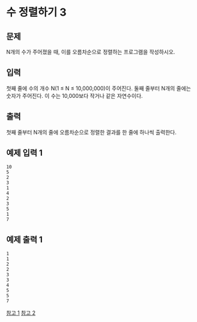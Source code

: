 # 수 정렬하기 3

## 문제
N개의 수가 주어졌을 때, 이를 오름차순으로 정렬하는 프로그램을 작성하시오.

## 입력
첫째 줄에 수의 개수 N(1 ≤ N ≤ 10,000,000)이 주어진다. 둘째 줄부터 N개의 줄에는 숫자가 주어진다. 이 수는 10,000보다 작거나 같은 자연수이다.

## 출력
첫째 줄부터 N개의 줄에 오름차순으로 정렬한 결과를 한 줄에 하나씩 출력한다.

## 예제 입력 1
	10
	5
	2
	3
	1
	4
	2
	3
	5
	1
	7
## 예제 출력 1
	1
	1
	2
	2
	3
	3
	4
	5
	5
	7

[참고 1](https://bowbowbow.tistory.com/8)
[참고 2](https://st-lab.tistory.com/107)
